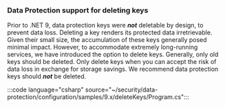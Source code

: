 ### Data Protection support for deleting keys

Prior to .NET 9, data protection keys were ___not___ deletable by design, to prevent data loss. Deleting a key renders its protected data irretrievable. Given their small size, the accumulation of these keys generally posed minimal impact. However, to accommodate extremely long-running services, we have introduced the option to delete keys. Generally, only old keys should be deleted. Only delete keys when you can accept the risk of data loss in exchange for storage savings. We recommend data protection keys should ___not___ be deleted.

:::code language="csharp" source="~/security/data-protection/configuration/samples/9.x/deleteKeys/Program.cs":::
